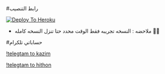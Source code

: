#رابط التنصيب 

[![Deploy To Heroku](https://www.herokucdn.com/deploy/button.svg)](https://dashboard.heroku.com/new?template=https:https://github.com/KAZIM8/HITHON-PACK)

- ملاحضه : النسخه تجريبه فقط الوقت محدد حتا تنزل النسخه كامله 👾💜

#حساباتي تلكرام 

[!telegtam to kazim](https://t.me/YTLTY)

[!telegtam to hithon](https://t.me/Hithon)

